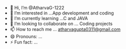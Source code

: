 - 👋 Hi, I’m @AtharvaG-1222
- 👀 I’m interested in ...App development and coding  
- 🌱 I’m currently learning ...C and JAVA
- 💞️ I’m looking to collaborate on ...  Coding projects
- 📫 How to reach me ... atharvagupta0311@gmail.com
- 😄 Pronouns: ...
- ⚡ Fun fact: ...

<!---
AtharvaG-1222/AtharvaG-1222 is a ✨ special ✨ repository because its `README.md` (this file) appears on your GitHub profile.
You can click the Preview link to take a look at your changes.
--->
